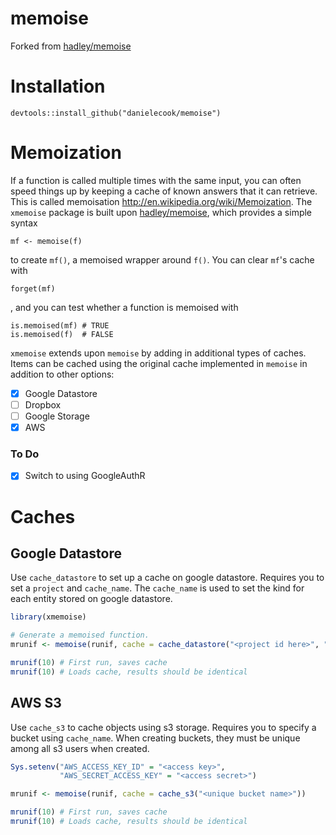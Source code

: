 # memoise 

Forked from [hadley/memoise](https://github.com/hadley/memoise)

# Installation

```
devtools::install_github("danielecook/memoise")
```

# Memoization

If a function is called multiple times with the same input, you can
often speed things up by keeping a cache of known answers that it can
retrieve. This is called memoisation <http://en.wikipedia.org/wiki/Memoization>.
The `xmemoise` package is built upon [hadley/memoise](https://github.com/hadley/memoise), which provides a simple syntax 

    mf <- memoise(f)

to create `mf()`, a memoised wrapper around `f()`. You can clear `mf`'s
cache with 

    forget(mf)

, and you can test whether a function is memoised with

    is.memoised(mf) # TRUE
    is.memoised(f)  # FALSE


`xmemoise` extends upon `memoise` by adding in additional types of caches. Items can be cached using the original cache implemented in `memoise` in addition to other options:

* [x] Google Datastore
* [ ] Dropbox
* [ ] Google Storage
* [X] AWS

### To Do

* [x] Switch to using GoogleAuthR


# Caches

## Google Datastore

Use `cache_datastore` to set up a cache on google datastore. Requires you to set a `project` and `cache_name`. The `cache_name` 
is used to set the kind for each entity stored on google datastore.

```r
library(xmemoise)

# Generate a memoised function.
mrunif <- memoise(runif, cache = cache_datastore("<project id here>", "rcache"))

mrunif(10) # First run, saves cache
mrunif(10) # Loads cache, results should be identical
```

## AWS S3

Use `cache_s3` to cache objects using s3 storage. Requires you to specify a bucket using `cache_name`. When creating buckets, they must be unique among all s3 users when created.

```r
Sys.setenv("AWS_ACCESS_KEY_ID" = "<access key>",
           "AWS_SECRET_ACCESS_KEY" = "<access secret>")

mrunif <- memoise(runif, cache = cache_s3("<unique bucket name>"))

mrunif(10) # First run, saves cache
mrunif(10) # Loads cache, results should be identical

```
